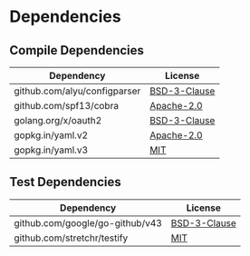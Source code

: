 <!-- @formatter:off -->
# Dependencies

## Compile Dependencies

| Dependency                   | License           |
| ---------------------------- | ----------------- |
| github.com/alyu/configparser | [BSD-3-Clause][0] |
| github.com/spf13/cobra       | [Apache-2.0][1]   |
| golang.org/x/oauth2          | [BSD-3-Clause][2] |
| gopkg.in/yaml.v2             | [Apache-2.0][3]   |
| gopkg.in/yaml.v3             | [MIT][4]          |

## Test Dependencies

| Dependency                      | License           |
| ------------------------------- | ----------------- |
| github.com/google/go-github/v43 | [BSD-3-Clause][5] |
| github.com/stretchr/testify     | [MIT][6]          |

[0]: https://github.com/alyu/configparser/blob/744e9a66e7bc/LICENSE
[1]: https://github.com/spf13/cobra/blob/v1.6.1/LICENSE.txt
[2]: https://cs.opensource.google/go/x/oauth2/+/v0.6.0:LICENSE
[3]: https://github.com/go-yaml/yaml/blob/v2.4.0/LICENSE
[4]: https://github.com/go-yaml/yaml/blob/v3.0.1/LICENSE
[5]: https://github.com/google/go-github/blob/v43.0.0/LICENSE
[6]: https://github.com/stretchr/testify/blob/HEAD/LICENSE
